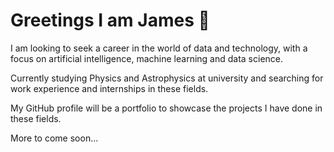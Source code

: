 # Greetings I am James 👋

I am looking to seek a career in the world of data and technology, with a focus on artificial intelligence, machine learning and data science. 

Currently studying Physics and Astrophysics at university and searching for work experience and internships in these fields. 

My GitHub profile will be a portfolio to showcase the projects I have done in these fields. 

More to come soon...
